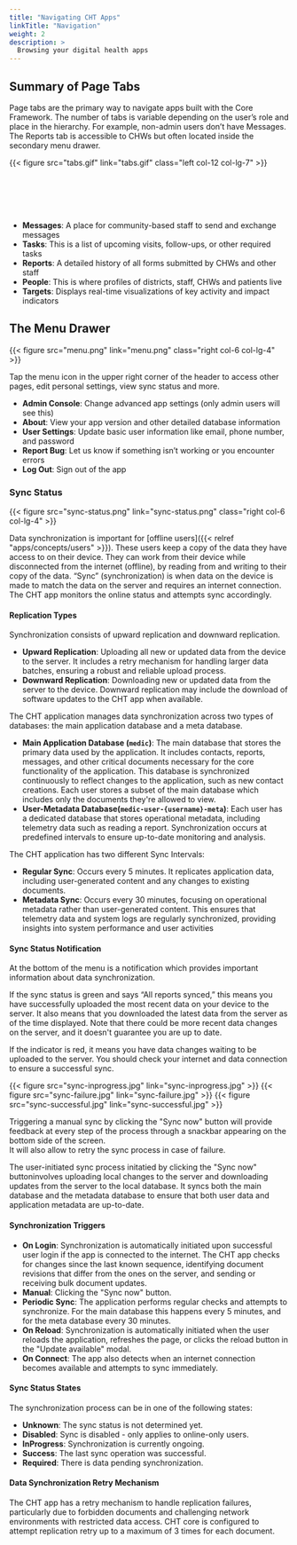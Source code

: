 ```yaml
---
title: "Navigating CHT Apps"
linkTitle: "Navigation"
weight: 2
description: >
  Browsing your digital health apps
---
```


## Summary of Page Tabs

Page tabs are the primary way to navigate apps built with the Core Framework. The number of tabs is variable depending on the user’s role and place in the hierarchy. For example, non-admin users don’t have Messages. The Reports tab is accessible to CHWs but often located inside the secondary menu drawer.

{{< figure src="tabs.gif" link="tabs.gif" class="left col-12 col-lg-7" >}}

<br><br><br><br>

- **Messages​**: A place for community-based staff to send and exchange messages
- **Tasks​**: This is a list of upcoming visits, follow-ups, or other required tasks
- **Reports​**: A detailed history of all forms submitted by CHWs and other staff
- **People​**: This is where profiles of districts, staff, CHWs and patients live
- **Targets**: Displays real-time visualizations of key activity and impact indicators


## The Menu Drawer

{{< figure src="menu.png" link="menu.png" class="right col-6 col-lg-4" >}}

Tap the menu icon in the upper right corner of the header to access other pages, edit personal settings, view sync status and more.
- **Admin Console**: Change advanced app settings (only admin users will see this)
- **About**: View your app version and other detailed database information 
- **User Settings**: Update basic user information like email, phone number, and password
- **Report Bug**: Let us know if something isn’t working or you encounter errors
- **Log Out**: Sign out of the app

### Sync Status

{{< figure src="sync-status.png" link="sync-status.png" class="right col-6 col-lg-4" >}}

Data synchronization is important for [offline users]({{< relref "apps/concepts/users" >}}). These users keep a copy of the data they have access to on their device. They can work from their device while disconnected from the internet (offline), by reading from and writing to their copy of the data. “Sync” (synchronization) is when data on the device is made to match the data on the server and requires an internet connection. The CHT app monitors the online status and attempts sync accordingly.

#### Replication Types

Synchronization consists of upward replication and downward replication. 
- **Upward Replication**: Uploading all new or updated data from the device to the server. It includes a retry mechanism for handling larger data batches, ensuring a robust and reliable upload process.
- **Downward Replication**: Downloading new or updated data from the server to the device. Downward replication may include the download of software updates to the CHT app when available.

The CHT application manages data synchronization across two types of databases: the main application database and a meta database.

- **Main Application Database (`medic`)**: The main database that stores the primary data used by the application. It includes contacts, reports, messages, and other critical documents necessary for the core functionality of the application. This database is synchronized continuously to reflect changes to the application, such as new contact creations. Each user stores a subset of the main database which includes only the documents they're allowed to view.
- **User-Metadata Database(`medic-user-{username}-meta`)**: Each user has a dedicated database that stores operational metadata, including telemetry data such as reading a report. Synchronization occurs at predefined intervals to ensure up-to-date monitoring and analysis.

The CHT application has two different Sync Intervals: 
- **Regular Sync**: Occurs every 5 minutes. It replicates application data, including user-generated content and any changes to existing documents.
- **Metadata Sync**: Occurs every 30 minutes, focusing on operational metadata rather than user-generated content. This ensures that telemetry data and system logs are regularly synchronized, providing insights into system performance and user activities


#### Sync Status Notification

At the bottom of the menu is a notification which provides important information about data synchronization.

If the sync status is green and says “All reports synced,” this means you have successfully uploaded the most recent data on your device to the server. It also means that you downloaded the latest data from the server as of the time displayed. Note that there could be more recent data changes on the server, and it doesn't guarantee you are up to date.

If the indicator is red, it means you have data changes waiting to be uploaded to the server. You should check your internet and data connection to ensure a successful sync.

<aside class="right col-6 col-lg-4">
{{< figure src="sync-inprogress.jpg" link="sync-inprogress.jpg" >}}
{{< figure src="sync-failure.jpg" link="sync-failure.jpg" >}}
{{< figure src="sync-successful.jpg" link="sync-successful.jpg" >}}
</aside>

Triggering a manual sync by clicking the "Sync now" button will provide feedback at every step of the process through a snackbar appearing on the bottom side of the screen.  
It will also allow to retry the sync process in case of failure.

The user-initiated sync process initatied by clicking the "Sync now" buttoninvolves uploading local changes to the server and downloading updates from the server to the local database. It syncs both the main database and the metadata database to ensure that both user data and application metadata are up-to-date.

#### Synchronization Triggers
- **On Login**: Synchronization is automatically initiated upon successful user login if the app is connected to the internet. The CHT app checks for changes since the last known sequence, identifying document revisions that differ from the ones on the server, and sending or receiving bulk document updates.
- **Manual**: Clicking the "Sync now" button.
- **Periodic Sync**: The application performs regular checks and attempts to synchronize. For the main database this happens every 5 minutes, and for the meta database every 30 minutes.
- **On Reload**: Synchronization is automatically initiated when the user reloads the application, refreshes the page, or clicks the reload button in the "Update available" modal.
- **On Connect**: The app also detects when an internet connection becomes available and attempts to sync immediately.

#### Sync Status States
The synchronization process can be in one of the following states:

- **Unknown**: The sync status is not determined yet.
- **Disabled**: Sync is disabled - only applies to online-only users.
- **InProgress**: Synchronization is currently ongoing.
- **Success**: The last sync operation was successful.
- **Required**: There is data pending synchronization.


#### Data Synchronization Retry Mechanism 

The CHT app has a retry mechanism to handle replication failures, particularly due to forbidden documents and challenging network environments with restricted data access. CHT core is configured to attempt replication retry up to a maximum of 3 times for each document.

